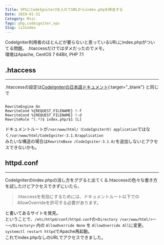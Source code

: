 ```yaml
---
Title: VPSにCodeIgniter3を入れてURLからindex.phpを除去する
Date: 2019-01-31
Category: Misc
Tags: php,codeigniter,vps
Slug: ci3index
---
```


CodeIgniter利用者のほとんどが要らないと思っているURLにindex.phpがついてる問題。
.htaccessだけではダメだったのでメモ。  
環境はApache, CentOS 7 64Bit, PHP 7.1<br>

## .htaccess
---

.htaccessの設定は[CodeIgniterの日本語ドキュメント](https://codeigniter.jp/user_guide/3/general/urls.html){:target="_blank"}
と同じで

```.htaccess

RewriteEngine On
RewriteCond %{REQUEST_FILENAME} !-f
RewriteCond %{REQUEST_FILENAME} !-d
RewriteRule ^(.*)$ index.php/$1 [L]

```

ドキュメントルートが`/var/www/html/（CodeIgniterの）application`ではなく`/var/www/html/CodeIgniter-3.1.0/application`  
みたいな構造の場合は`RewriteBase /CodeIgniter-3.1.0/`を追加しないとアクセスできないかも。<br>

## httpd.conf
---

CodeIgniterのindex.phpの消し方をググると出てくる.htaccessの色々な書き方を試したけどアクセスできずにいたら、
>.htaccessを有効にするためには、ドキュメントルート以下でのAllowOverrideを許可する必要があります。

と書いてあるサイトを発見。  
ということで、`/etc/httpd/conf/httpd.conf`の`<Directory /var/www/html/>～～</Directory>` 内の `AllowOverride None` を `AllowOverride All`に変更。  
`systemctl restart httpd`でApache再起動。  
これでindex.phpなしのURLでアクセスできました。